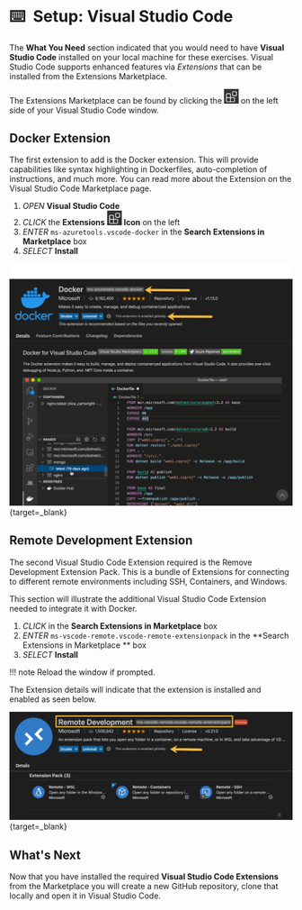 # :keyboard: ​ Setup: Visual Studio Code

The **What You Need** section indicated that you would need to have **Visual Studio Code** installed on your local machine for these exercises.  Visual Studio Code supports enhanced features via *Extensions* that can be installed from the Extensions Marketplace.

The Extensions Marketplace can be found by clicking the <img src="../../images/image-20210610152153324.png" style="zoom:33%;" /> on the left side of your Visual Studio Code window.

## Docker Extension

The first extension to add is the Docker extension.  This will provide capabilities like syntax highlighting in Dockerfiles, auto-completion of instructions, and much more.  You can read more about the Extension on the Visual Studio Code Marketplace page.

1. *OPEN* **Visual Studio Code**
2. *CLICK* the **Extensions** <img src="../../images/image-20210610152153324.png" style="zoom:33%;" /> **Icon** on the left
3. *ENTER* `ms-azuretools.vscode-docker` in the **Search Extensions in Marketplace** box
4. *SELECT* **Install**

[![docker extension](../images/docker-extension.png "Docker Extension")](../../images/docker-extension.png){target=_blank}

## Remote Development Extension

The second Visual Studio Code Extension required is the Remove Development Extension Pack.  This is a bundle of Extensions for connecting to different remote environments including SSH, Containers, and Windows.

This section will illustrate the additional Visual Studio Code Extension needed to integrate it with Docker.

1. *CLICK* in the **Search Extensions in Marketplace** box
2. *ENTER* `ms-vscode-remote.vscode-remote-extensionpack` in the **Search Extensions in Marketplace ** box
3. *SELECT* **Install**

!!! note
    Reload the window if prompted.

The Extension details will indicate that the extension is installed and enabled as seen below.

[![remote dev extension](../images/remote-development-extension.png "Remote Development Extension")](../../images/remote-development-extension.png){target=_blank}

## What's Next

Now that you have installed the required **Visual Studio Code Extensions** from the Marketplace you will create a new GitHub repository, clone that locally and open it in Visual Studio Code.
